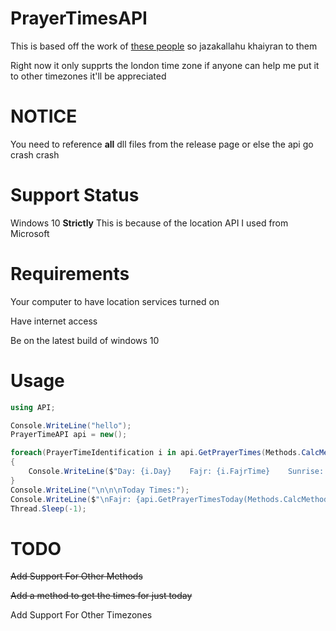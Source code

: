 # PrayerTimesAPI

This is based off the work of [these people](https://github.com/prayertimeresearch) so jazakallahu khaiyran to them

Right now it only supprts the london time zone if anyone can help me put it to other timezones it'll be appreciated

# NOTICE

You need to reference **all** dll files from the release page or else the api go crash crash

# Support Status

Windows 10 **Strictly** This is because of the location API I used from Microsoft

# Requirements

Your computer to have location services turned on

Have internet access

Be on the latest build of windows 10

# Usage

```csharp
using API;

Console.WriteLine("hello");
PrayerTimeAPI api = new();

foreach(PrayerTimeIdentification i in api.GetPrayerTimes(Methods.CalcMethods.Hanafi_general))
{
    Console.WriteLine($"Day: {i.Day}    Fajr: {i.FajrTime}    Sunrise: {i.SunriseTime}    Zuhr: {i.ZuhrTime}    Asr: {i.AsrTime}    Maghrib: {i.MaghribTime}    Isha: {i.IshaTime}");
}
Console.WriteLine("\n\n\nToday Times:");
Console.WriteLine($"\nFajr: {api.GetPrayerTimesToday(Methods.CalcMethods.Hanafi_general).FajrTime}");
Thread.Sleep(-1);
```

# TODO

~~Add Support For Other Methods~~

~~Add a method to get the times for just today~~

Add Support For Other Timezones
